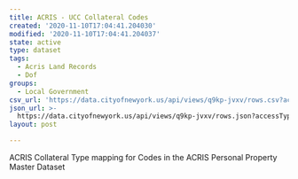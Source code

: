 ```yaml
---
title: ACRIS - UCC Collateral Codes
created: '2020-11-10T17:04:41.204030'
modified: '2020-11-10T17:04:41.204037'
state: active
type: dataset
tags:
  - Acris Land Records
  - Dof
groups:
  - Local Government
csv_url: 'https://data.cityofnewyork.us/api/views/q9kp-jvxv/rows.csv?accessType=DOWNLOAD'
json_url: >-
  https://data.cityofnewyork.us/api/views/q9kp-jvxv/rows.json?accessType=DOWNLOAD
layout: post

---
```

ACRIS Collateral Type mapping for Codes in the ACRIS Personal Property Master Dataset
